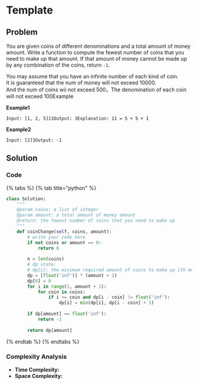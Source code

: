 # Template

## Problem

You are given coins of different denominations and a total amount of money amount. Write a function to compute the fewest number of coins that you need to make up that amount. If that amount of money cannot be made up by any combination of the coins, return `-1`.

You may assume that you have an infinite number of each kind of coin.  
It is guaranteed that the num of money will not exceed 10000.  
And the num of coins wii not exceed 500，The denomination of each coin will not exceed 100Example

**Example1**

```text
Input: [1, 2, 5]11Output: 3Explanation: 11 = 5 + 5 + 1
```

**Example2**

```text
Input: [2]3Output: -1
```

## Solution 

### Code

{% tabs %}
{% tab title="python" %}
```python
class Solution:
    """
    @param coins: a list of integer
    @param amount: a total amount of money amount
    @return: the fewest number of coins that you need to make up
    """
    def coinChange(self, coins, amount):
        # write your code here
        if not coins or amount == 0:
            return 0
        
        n = len(coins)
        # dp state:
        # dp[i]: the minimum required amount of coins to make up ith money
        dp = [float('inf')] * (amount + 1)
        dp[0] = 0
        for i in range(1, amount + 1):
            for coin in coins:
                if i >= coin and dp[i - coin] != float('inf'):
                    dp[i] = min(dp[i], dp[i - coin] + 1)
        
        if dp[amount] == float('inf'):
            return -1
        
        return dp[amount]
```
{% endtab %}
{% endtabs %}

### Complexity Analysis

* **Time Complexity:**
* **Space Complexity:**

